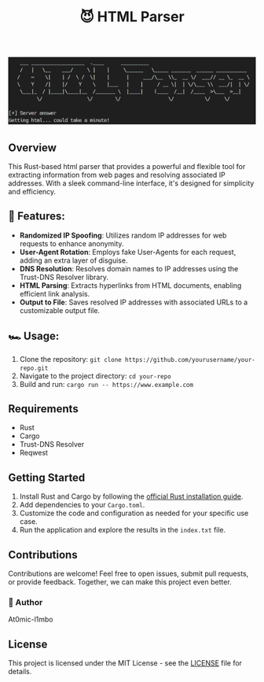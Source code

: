 <h1 align="center">😈 HTML Parser </h1><br/>

<h2 align="center"><img src="project_image.png"></img></h2>

## Overview

This Rust-based html parser that provides a powerful and flexible tool for extracting information from web pages and resolving associated IP addresses. With a sleek command-line interface, it's designed for simplicity and efficiency.

## 🔑 Features: 

- **Randomized IP Spoofing**: Utilizes random IP addresses for web requests to enhance anonymity.
- **User-Agent Rotation**: Employs fake User-Agents for each request, adding an extra layer of disguise.
- **DNS Resolution**: Resolves domain names to IP addresses using the Trust-DNS Resolver library.
- **HTML Parsing**: Extracts hyperlinks from HTML documents, enabling efficient link analysis.
- **Output to File**: Saves resolved IP addresses with associated URLs to a customizable output file.

## 🏎️ Usage:

1. Clone the repository: `git clone https://github.com/yourusername/your-repo.git`
2. Navigate to the project directory: `cd your-repo`
3. Build and run: `cargo run -- https://www.example.com`

## Requirements

- Rust
- Cargo
- Trust-DNS Resolver
- Reqwest

## Getting Started

1. Install Rust and Cargo by following the [official Rust installation guide](https://www.rust-lang.org/tools/install).
2. Add dependencies to your `Cargo.toml`.
3. Customize the code and configuration as needed for your specific use case.
4. Run the application and explore the results in the `index.txt` file.

## Contributions

Contributions are welcome! Feel free to open issues, submit pull requests, or provide feedback. Together, we can make this project even better.

<h3>🦄 Author</h3>
<p>At0mic-l1mbo</p>

## License

This project is licensed under the MIT License - see the [LICENSE](LICENSE) file for details.

